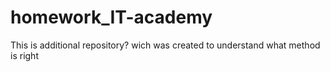 # homework_IT-academy
This is additional repository? wich was created to understand what method is right
